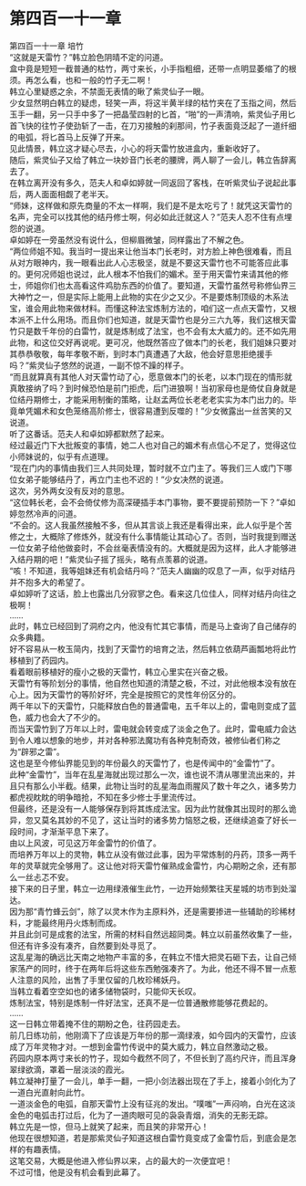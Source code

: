 # 第四百一十一章

第四百一十一章 培竹\
“这就是天雷竹？”韩立脸色阴晴不定的问道。\
盒中竟是短短一截普通的枯竹，两寸来长，小手指粗细，还带一点明显萎缩了的根须。再怎么看，也和一般的竹子无二啊！\
韩立心里疑惑之余，不禁面无表情的瞅了紫灵仙子一眼。\
少女显然明白韩立的疑虑，轻笑一声，将这半黄半绿的枯竹夹在了玉指之间，然后玉手一翻，另一只手中多了一把晶莹四射的匕首，“啪”的一声清响，紫灵仙子用匕首飞快的往竹子使劲斩了一击，在刀刃接触的刹那间，竹子表面竟泛起了一道纤细的电弧，将匕首马上反弹了开来。\
见此情景，韩立这才疑心尽去，小心的将天雷竹放进盒内，重新收好了。\
随后，紫灵仙子又给了韩立一块妙音门长老的腰牌，两人聊了一会儿，韩立告辞离去了。\
在韩立离开没有多久，范夫人和卓如婷就一同返回了客栈，在听紫灵仙子说起此事后，两人面面相觑了老半天。\
“师妹，这样做和原先商量的不太一样啊，我们是不是太吃亏了！就凭这天雷竹的名声，完全可以找其他的结丹修士啊，何必如此迁就这人？”范夫人忍不住有点埋怨的说道。\
卓如婷在一旁虽然没有说什么，但柳眉微皱，同样露出了不解之色。\
“两位师姐不知。我当时一提出来让他当本门长老时，对方脸上神色很难看，而且从对方眼神内，我一眼看出此人心志极坚，就是不要这天雷竹也不可能答应此事的。更何况师姐也说过，此人根本不怕我们的媚术。至于用天雷竹来请其他的修士，师姐你们也太高看这件鸡肋东西的价值了。要知道，天雷竹虽然号称修仙界三大神竹之一，但是实际上能用上此物的实在少之又少。不是要炼制顶级的木系法宝，谁会用此物来做材料。而懂这种法宝炼制方法的，咱们这一点点天雷竹，又根本派不上什么用场。而且你们也知道，就是天雷竹也是分三六九等，我们这根天雷竹只是数千年份的白雷竹，就是炼制成了法宝，也不会有太大威力的。还不如先用此物，和这位交好再说呢。更可况，他既然答应了做本门的长老，我们姐妹只要对其恭恭敬敬，每年孝敬不断，到时本门真遭遇了大敌，他会好意思拒绝援手吗？”紫灵仙子悠然的说道，一副不惊不躁的样子。\
“而且就算真有其他人对天雷竹动了心，愿意做本门的长老，以本门现在的情形就真敢接纳了吗？到时候恐怕是前门拒虎，后门进狼啊！当初家母也是倚仗自身就是位结丹期修士，才能采用制衡的策略，让赵孟两位长老老老实实为本门出力的。毕竟单凭媚术和女色笼络高阶修士，很容易遭到反噬的！”少女微露出一丝苦笑的又说道。\
听了这番话。范夫人和卓如婷都默然了起来。\
经过最近门下大批叛变的事情，她二人也对自己的媚术有点信心不足了，觉得这位小师妹说的，似乎有点道理。\
“现在门内的事情由我们三人共同处理，暂时就不立门主了。等我们三人或门下哪位女弟子能够结丹了，再立门主也不迟的！”少女决然的说道。\
这次，另外两女没有反对的意思。\
“这位韩长老，会不会倚仗修为高深硬插手本门事物，要不要提前预防一下？”卓如婷忽然冷声的问道。\
“不会的。这人我虽然接触不多，但从其言谈上我还是看得出来，此人似乎是个苦修之士，大概除了修炼外，就没有什么事情能让其动心了。否则，当时我提到赠送一位女弟子给他做妾时，不会丝毫表情没有的。大概就是因为这样，此人才能够进入结丹期的吧！”紫灵仙子摇了摇头，略有点羡慕的说道。\
“咳！不知道，我等姐妹还有机会结丹吗？”范夫人幽幽的叹息了一声，似乎对结丹并不抱多大的希望了。\
卓如婷听了这话，脸上也露出几分寂寥之色。看来这几位佳人，同样对结丹向往之极啊！\
……\
此时，韩立已经回到了洞府之内，他没有忙其它事情，而是马上查询了自己储存的众多典籍。\
好不容易从一枚玉简内，找到了天雷竹的培育之法，然后韩立依葫芦画瓢地将此竹移植到了药园内。\
看着眼前移植好的瘦小之极的天雷竹，韩立心里实在兴奋之极。\
天雷竹有等阶划分的事情，他自然也知道的清楚之极，不过，对此他根本没有放在心上。因为天雷竹的等阶好坏，完全是按照它的灵性年份区分的。\
两千年以下的天雷竹，只能释放白色的普通雷电，五千年以上的，雷电则变成了蓝色，威力也会大了不少的。\
而当天雷竹到了万年以上时，雷电就会转变成了淡金之色了。此时，雷电威力会达到令人难以想象的地步，并对各种邪法魔功有各种克制奇效，被修仙者们称之为“辟邪之雷”。\
这也是至今修仙界能见到的年份最久的天雷竹了，也是传闻中的“金雷竹”了。\
此种“金雷竹”，当年在乱星海就出现过那么一次，谁也说不清从哪里流出来的，并且只有那么小半截。结果，此物让当时的乱星海血雨腥风了数十年之久，诸多势力都虎视眈眈的明争暗抢，不知在多少修士手里流传过。\
但最终，还是没有一人能够保存到将其炼成法宝。因为此竹就像其出现时的那么诡异，忽又莫名其妙的不见了，这让当时的诸多势力恼怒之极，还继续追查了好长一段时间，才渐渐平息下来了。\
由以上风波，可见这万年金雷竹的价值了。\
而培养万年以上的灵物，韩立从没有做过此事，因为平常炼制的丹药，顶多一两千年的灵草就完全够用了。这让他对将天雷竹催熟成金雷竹，内心期盼之余，还有那么一丝忐忑不安。\
接下来的日子里，韩立一边用绿液催生此竹，一边开始频繁往天星城的坊市到处溜达。\
因为那“青竹蜂云剑”，除了以灵木作为主原料外，还是需要掺进一些辅助的珍稀材料，才能最终用丹火炼制而成。\
并且此剑可是成套的法宝，所需的材料自然远超同类。韩立以前虽然收集了一些，但还有许多没有凑齐，自然要到处寻觅了。\
这乱星海的确远比天南之地物产丰富的多，在韩立不惜大把灵石砸下去，让自己倾家荡产的同时，终于在两年后将这些东西勉强凑齐了。为此，他还不得不冒一点惹人注意的风险，出售了手里仅留的几枚珍稀妖丹。\
当韩立看着空空如也的诸多储物袋时，只能仰天长叹。\
炼制法宝，特别是炼制一件好法宝，还真不是一位普通散修能够花费起的。\
……\
这一日韩立带着掩不住的期盼之色，往药园走去。\
前几日练功前，他刚滴下了应该是万年份的那一滴绿液，如今园内的天雷竹，应该成了万年灵物才对。一想到金雷竹传说中的莫大威力，韩立自然激动之极。\
药园内原本两寸来长的竹子，现如今截然不同了，不但长到了高约尺许，而且浑身翠绿欲滴，罩着一层淡淡的霞光。\
韩立凝神打量了一会儿，单手一翻，一把小剑法器出现在了手上，接着小剑化为了一道白光直射向此竹。\
一道淡金色的电弧，自那天雷竹上没有征兆的发出。“噗嗤”一声闷响，白光在这淡金色的电弧击打过后，化为了一道肉眼可见的袅袅青烟，消失的无影无踪。\
韩立先是一惊，但马上就笑了起来，而且笑的非常开心！\
他现在很想知道，若是那紫灵仙子知道这根白雷竹竟变成了金雷竹后，到底会是怎样的有趣表情。\
这笔交易，大概是他进入修仙界以来，占的最大的一次便宜吧！\
不过可惜，他是没有机会看到此幕了。
